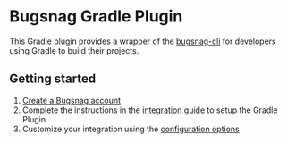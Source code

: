 Bugsnag Gradle Plugin
=====================

This Gradle plugin provides a wrapper of the [bugsnag-cli](https://github.com/bugsnag/bugsnag-cli) for developers using Gradle to build their projects.

## Getting started

1. [Create a Bugsnag account](https://bugsnag.com)
1. Complete the instructions in the [integration guide](https://docs.bugsnag.com/build-integrations/gradle/) to setup the Gradle Plugin
1. Customize your integration using the [configuration options](http://docs.bugsnag.com/build-integrations/gradle/#additional-configuration)

